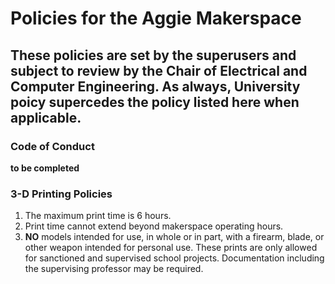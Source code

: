 # Policies for the Aggie Makerspace

## These policies are set by the superusers and subject to review by the Chair of Electrical and Computer Engineering. As always, University poicy supercedes the policy listed here when applicable.

### Code of Conduct

**to be completed**

### 3-D Printing Policies

1. The maximum print time is 6 hours.
2. Print time cannot extend beyond makerspace operating hours.
3. **NO** models intended for use, in whole or in part, with a firearm, blade, or other weapon intended for personal use. These prints are only allowed for sanctioned and supervised school projects. Documentation including the supervising professor may be required.
